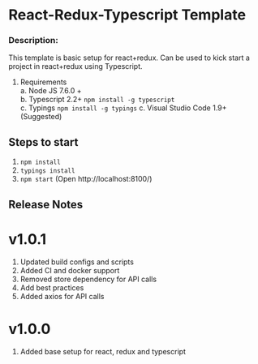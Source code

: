 # React-Redux-Typescript Template


### Description:

This  template is basic setup for react+redux. Can be used to kick start a project in react+redux using Typescript. 

1.  Requirements  
	a. Node JS 7.6.0 +  
    b. Typescript 2.2+ `npm install -g typescript`  
    c. Typings `npm install -g typings`
    c. Visual Studio Code 1.9+ (Suggested)
    
## Steps to start

1. `npm install`  
2. `typings install`
3. `npm start` (Open http://localhost:8100/)


## Release Notes 

# v1.0.1
1. Updated build configs and scripts
2. Added CI and docker support 
3. Removed store dependency for API calls
4. Add best practices
5. Added axios for API calls

# v1.0.0
1. Added base setup for react, redux and typescript 
